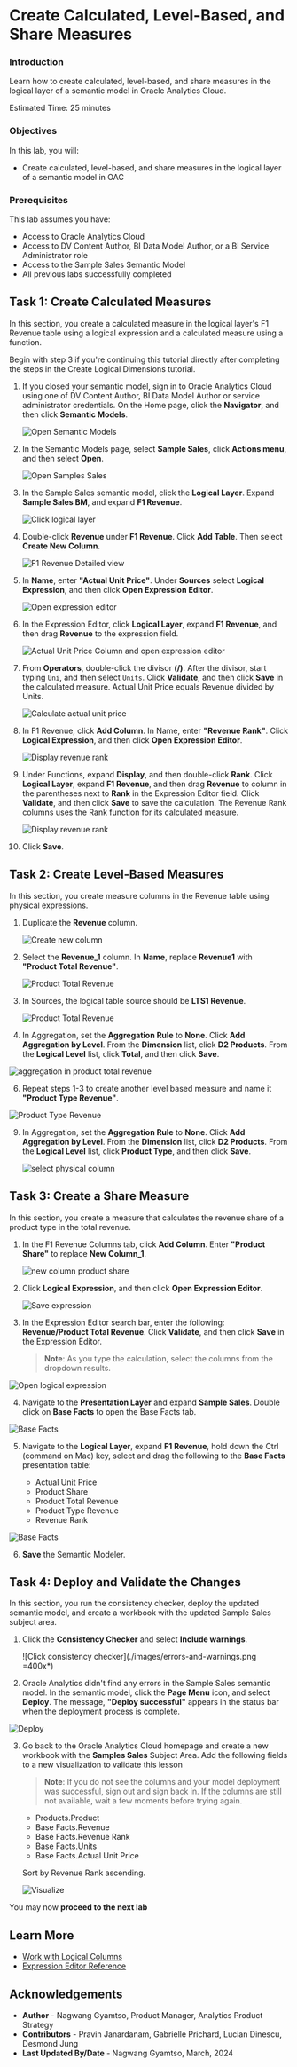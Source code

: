 # Create Calculated, Level-Based, and Share Measures

### Introduction

Learn how to create calculated, level-based, and share measures in the logical layer of a semantic model in Oracle Analytics Cloud.

Estimated Time: 25 minutes

### Objectives

In this lab, you will:
* Create calculated, level-based, and share measures in the logical layer of a semantic model in OAC

### Prerequisites

This lab assumes you have:
* Access to Oracle Analytics Cloud
* Access to DV Content Author, BI Data Model Author, or a BI Service Administrator role
* Access to the Sample Sales Semantic Model
* All previous labs successfully completed


## Task 1: Create Calculated Measures

In this section, you create a calculated measure in the logical layer's F1 Revenue table using a logical expression and a calculated measure using a function.

Begin with step 3 if you're continuing this tutorial directly after completing the steps in the Create Logical Dimensions tutorial.

1. If you closed your semantic model, sign in to Oracle Analytics Cloud using one of DV Content Author, BI Data Model Author or service administrator credentials. On the Home page, click the **Navigator**, and then click **Semantic Models**.

    ![Open Semantic Models](./images/semantic-models.png)

2. In the Semantic Models page, select **Sample Sales**, click **Actions menu**, and then select **Open**.

    ![Open Samples Sales](./images/open-sample-sales.png)

3. In the Sample Sales semantic model, click the **Logical Layer**. Expand **Sample Sales BM**, and expand **F1 Revenue**.

    ![Click logical layer](./images/click-logical-layer.png)

4.  Double-click **Revenue** under **F1 Revenue**. Click **Add Table**. Then select **Create New Column**.

    ![F1 Revenue Detailed view](./images/f1-revenue-new-col.png)

5. In **Name**, enter **"Actual Unit Price"**. Under **Sources** select **Logical Expression**, and then click **Open Expression Editor**.

    ![Open expression editor](./images/logical-expression.png)

6. In the Expression Editor, click **Logical Layer**, expand **F1 Revenue**, and then drag **Revenue** to the expression field.

    ![Actual Unit Price Column and open expression editor](./images/f1-revenue-expression-editor.png)

7. From **Operators**, double-click the divisor **(/)**. After the divisor, start typing <code>Uni</code>, and then select <code>Units</code>. Click **Validate**, and then click **Save** in the calculated measure. Actual Unit Price equals Revenue divided by Units.

    ![Calculate actual unit price](./images/f1-revenue-divide-units.png)

8. In F1 Revenue, click **Add Column**. In Name, enter **"Revenue Rank"**. Click **Logical Expression**, and then click **Open Expression Editor**.

    ![Display revenue rank](./images/f1-revenue-revenue-rank.png)

9. Under Functions, expand **Display**, and then double-click **Rank**. Click **Logical Layer**, expand **F1 Revenue**, and then drag **Revenue** to column in the parentheses next to **Rank** in the Expression Editor field. Click **Validate**, and then click **Save** to save the calculation. The Revenue Rank columns uses the Rank function for its calculated measure.

    ![Display revenue rank](./images/revenue-rank-expression.png)

10. Click **Save**.


## Task 2: Create Level-Based Measures

In this section, you create measure columns in the Revenue table using physical expressions.

1. Duplicate the **Revenue** column.

    ![Create new column](./images/duplicate-col.png)

2. Select the **Revenue_1** column. In **Name**, replace **Revenue1** with **"Product Total Revenue"**.

    ![Product Total Revenue](./images/product-total-revenue.png)

3. In Sources, the logical table source should be **LTS1 Revenue**.

   ![Product Total Revenue](./images/f1-physical-expression.png)


5. In Aggregation, set the **Aggregation Rule** to **None**. Click **Add Aggregation by Level**. From the **Dimension** list, click **D2 Products**. From the **Logical Level** list, click **Total**, and then click **Save**.

  ![aggregation in product total revenue](./images/product-total-revenue-aggregation.png)

6. Repeat steps 1-3 to create another level based measure and name it **"Product Type Revenue"**.

  ![Product Type Revenue](./images/prod-type-rev.png)


9. In Aggregation, set the **Aggregation Rule** to **None**. Click **Add Aggregation by Level**. From the **Dimension** list, click **D2 Products**. From the **Logical Level** list, click **Product Type**, and then click **Save**.

    ![select physical column](./images/select-revenue-logical-table-source.png)


## Task 3: Create a Share Measure

In this section, you create a measure that calculates the revenue share of a product type in the total revenue.

1. In the F1 Revenue Columns tab, click **Add Column**. Enter **"Product Share"** to replace **New Column_1**.

    ![new column product share](./images/f1-revenue-product-share.png)

2. Click **Logical Expression**, and then click **Open Expression Editor**.

    ![Save expression](./images/product-share-logical-expression.png)

3. In the Expression Editor search bar, enter the following: **Revenue/Product Total Revenue**. Click **Validate**, and then click **Save** in the Expression Editor.

    >**Note**: As you type the calculation, select the columns from the dropdown results.

  ![Open logical expression](./images/product-share-expression-editor.png)

4. Navigate to the **Presentation Layer** and expand **Sample Sales**. Double click on **Base Facts** to open the Base Facts tab.

  ![Base Facts](./images/base-facts.png)

5. Navigate to the **Logical Layer**, expand **F1 Revenue**, hold down the Ctrl (command on Mac) key, select and drag the following to the **Base Facts** presentation table:

      * Actual Unit Price
      * Product Share
      * Product Total Revenue
      * Product Type Revenue
      * Revenue Rank

  ![Base Facts](./images/base-facts-cols.png)

6. **Save** the Semantic Modeler.


## Task 4: Deploy and Validate the Changes

In this section, you run the consistency checker, deploy the updated semantic model, and create a
workbook with the updated Sample Sales subject area.

1. Click the **Consistency Checker** and select **Include warnings**.

	![Click consistency checker](./images/errors-and-warnings.png =400x*)

2. Oracle Analytics didn't find any errors in the Sample Sales semantic model. In the semantic model, click the **Page Menu** icon, and select **Deploy**. The message, **"Deploy successful"** appears in the status bar when the deployment process is complete.

  ![Deploy](./images/deploy.png)

3. Go back to the Oracle Analytics Cloud homepage and create a new workbook with the **Samples Sales** Subject Area. Add the following fields to a new visualization to validate this lesson

    >**Note**: If you do not see the columns and your model deployment was successful, sign out and sign back in. If the columns are still not available, wait a few moments before trying again.

    * Products.Product
    * Base Facts.Revenue
    * Base Facts.Revenue Rank
    * Base Facts.Units
    * Base Facts.Actual Unit Price

    Sort by Revenue Rank ascending.

    ![Visualize](./images/visualize.png)

You may now **proceed to the next lab**

## Learn More
* [Work with Logical Columns](https://docs.oracle.com/en/cloud/paas/analytics-cloud/acmdg/work-logical-columns.html#ACMDG-GUID-BD5F1139-6304-4C18-B46A-B73E721BC9F5)
* [Expression Editor Reference](https://docs.oracle.com/en/cloud/paas/analytics-cloud/acmdg/expression-editor-reference.html#ACMDG-GUID-1A790ED8-A783-4C55-B131-C738109BD8DA)

## Acknowledgements
* **Author** - Nagwang Gyamtso, Product Manager, Analytics Product Strategy
* **Contributors** - Pravin Janardanam, Gabrielle Prichard, Lucian Dinescu, Desmond Jung
* **Last Updated By/Date** - Nagwang Gyamtso, March, 2024
